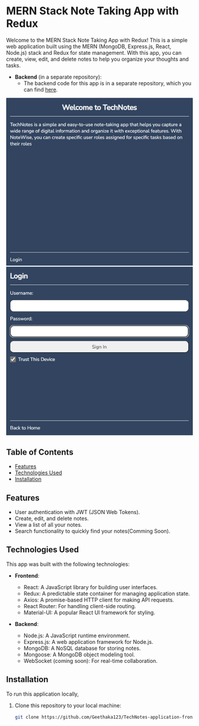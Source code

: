 # MERN Stack Note Taking App with Redux

Welcome to the MERN Stack Note Taking App with Redux! This is a simple web application built using the MERN (MongoDB, Express.js, React, Node.js) stack and Redux for state management. With this app, you can create, view, edit, and delete notes to help you organize your thoughts and tasks.

- **Backend** (in a separate repository):
  - The backend code for this app is in a separate repository, which you can find [here](https://github.com/Geethaka123/TechNotes-application-backend).
 
![Project Image](Technotes%20images/1.png)
![Project Image](Technotes%20images/2.png)

## Table of Contents
- [Features](#features)
- [Technologies Used](#technologies-used)
- [Installation](#installation)

## Features

- User authentication with JWT (JSON Web Tokens).
- Create, edit, and delete notes.
- View a list of all your notes.
- Search functionality to quickly find your notes(Comming Soon).

## Technologies Used

This app was built with the following technologies:

- **Frontend**:
  - React: A JavaScript library for building user interfaces.
  - Redux: A predictable state container for managing application state.
  - Axios: A promise-based HTTP client for making API requests.
  - React Router: For handling client-side routing.
  - Material-UI: A popular React UI framework for styling.
  
- **Backend**:
  - Node.js: A JavaScript runtime environment.
  - Express.js: A web application framework for Node.js.
  - MongoDB: A NoSQL database for storing notes.
  - Mongoose: A MongoDB object modeling tool.
  - WebSocket (coming soon): For real-time collaboration.

## Installation

To run this application locally, 

1. Clone this repository to your local machine:

   ```bash
   git clone https://github.com/Geethaka123/TechNotes-application-frontend.git
